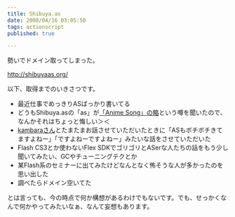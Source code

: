 ```yaml
---
title: Shibuya.as
date: 2008/04/16 03:05:50
tags: actionscript
published: true

---
```


<p>勢いでドメイン取ってしまった。</p>

<p><a href="http://shibuyaas.org/">http://shibuyaas.org/</a></p>

<p>以下、取得までのいきさつです。</p>
<ul>
<li>最近仕事でめっきりASばっかり書いてる</li>
<li>どうもShibuya.asの「as」が<a href="http://d.hatena.ne.jp/babie/20080325/1206434436">「Anime Song」の略</a>という噂を聞いたので、なんかそれはちょっと悔しい＞＜</li>
<li><a href="http://d.hatena.ne.jp/kambara/">kambaraさん</a>とたまたまお話させていただいたときに「ASもボチボチきてますよねー」「ですよねーですよねー」みたいな話をさせていただいた</li>
<li>Flash CS3とか使わないFlex SDKでゴリゴリとASerな人たちの話をもう少し聞いてみたい、GCやチューニングテクとか</li>
<li>某Flash系のセミナーに出てみたけどなんとなく怖そうな人が多かったのを思い出した</li>
<li>調べたらドメイン空いてた</li>
</ul>

<p>とは言っても、今の時点で何か構想があるわけでもないです。でも、せっかくなんで何かやってみたいなぁ、なんて妄想もあります。</p>


